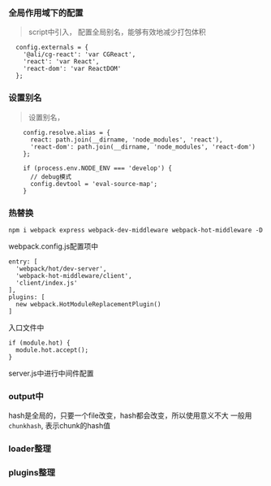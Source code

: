 ### 全局作用域下的配置

> script中引入， 配置全局别名，能够有效地减少打包体积

```
  config.externals = {
    '@ali/cg-react': 'var CGReact',
    'react': 'var React',
    'react-dom': 'var ReactDOM'
  };
```

### 设置别名

> 设置别名，

```
    config.resolve.alias = {
      react: path.join(__dirname, 'node_modules', 'react'),
      'react-dom': path.join(__dirname, 'node_modules', 'react-dom')
    };

    if (process.env.NODE_ENV === 'develop') {
      // debug模式
      config.devtool = 'eval-source-map';
    }
```

### 热替换

```
npm i webpack express webpack-dev-middleware webpack-hot-middleware -D
```

webpack.config.js配置项中
```
entry: [
  'webpack/hot/dev-server',
  'webpack-hot-middleware/client',
  'client/index.js'
],
plugins: [
  new webpack.HotModuleReplacementPlugin()
]
```

入口文件中
```
if (module.hot) {
  module.hot.accept();
}
```

server.js中进行中间件配置

### output中
hash是全局的，只要一个file改变，hash都会改变，所以使用意义不大
一般用`chunkhash`, 表示chunk的hash值

### loader整理

### plugins整理
